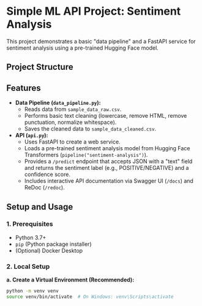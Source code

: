 # Simple ML API Project: Sentiment Analysis

This project demonstrates a basic "data pipeline" and a FastAPI service for sentiment analysis using a pre-trained Hugging Face model.

## Project Structure

## Features

*   **Data Pipeline (`data_pipeline.py`):**
    *   Reads data from `sample_data_raw.csv`.
    *   Performs basic text cleaning (lowercase, remove HTML, remove punctuation, normalize whitespace).
    *   Saves the cleaned data to `sample_data_cleaned.csv`.
*   **API (`api.py`):**
    *   Uses FastAPI to create a web service.
    *   Loads a pre-trained sentiment analysis model from Hugging Face Transformers (`pipeline("sentiment-analysis")`).
    *   Provides a `/predict` endpoint that accepts JSON with a "text" field and returns the sentiment label (e.g., POSITIVE/NEGATIVE) and a confidence score.
    *   Includes interactive API documentation via Swagger UI (`/docs`) and ReDoc (`/redoc`).

## Setup and Usage

### 1. Prerequisites

*   Python 3.7+
*   `pip` (Python package installer)
*   (Optional) Docker Desktop

### 2. Local Setup

**a. Create a Virtual Environment (Recommended):**

```bash
python -m venv venv
source venv/bin/activate  # On Windows: venv\Scripts\activate